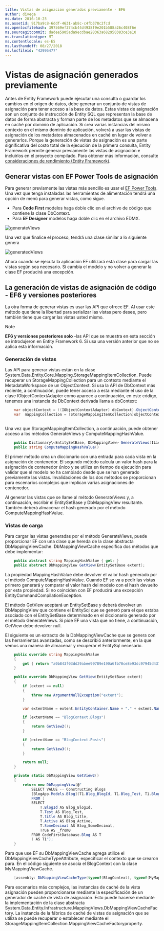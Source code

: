 ```yaml
---
title: Vistas de asignación generados previamente - EF6
author: divega
ms.date: 2016-10-23
ms.assetid: 917ba9c8-6ddf-4631-ab8c-c4fb378c2fcd
ms.openlocfilehash: 397569ef374cb44d4938f9e201b588a26c408f6e
ms.sourcegitcommit: dadee5905ada9ecdbae28363a682950383ce3e10
ms.translationtype: MT
ms.contentlocale: es-ES
ms.lasthandoff: 08/27/2018
ms.locfileid: "42996477"
---
```

# <a name="pre-generated-mapping-views"></a>Vistas de asignación generados previamente
Antes de Entity Framework puede ejecutar una consulta o guardar los cambios en el origen de datos, debe generar un conjunto de vistas de asignación para tener acceso a la base de datos. Estas vistas de asignación son un conjunto de instrucción de Entity SQL que representan la base de datos de forma abstracta y forman parte de los metadatos que se almacena en caché por dominio de aplicación. Si crea varias instancias del mismo contexto en el mismo dominio de aplicación, volverá a usar las vistas de asignación de los metadatos almacenados en caché en lugar de volver a generarlos. Porque la generación de vistas de asignación es una parte significativa del costo total de la ejecución de la primera consulta, Entity Framework permite generar previamente las vistas de asignación e incluirlos en el proyecto compilado. Para obtener más información, consulte [consideraciones de rendimiento (Entity Framework)](~/ef6/fundamentals/performance/perf-whitepaper.md).

## <a name="generating-mapping-views-with-the-ef-power-tools"></a>Generar vistas con EF Power Tools de asignación

Para generar previamente las vistas más sencillo es usar el [EF Power Tools](http://visualstudiogallery.msdn.microsoft.com/72a60b14-1581-4b9b-89f2-846072eff19d). Una vez que tenga instaladas las herramientas de alimentación tendrá una opción de menú para generar vistas, como sigue.

-   Para **Code First** modelos haga doble clic en el archivo de código que contiene la clase DbContext.
-   Para **EF Designer** modelos haga doble clic en el archivo EDMX.

![generateViews](~/ef6/media/generateviews.png)

Una vez que finalice el proceso, tendrá una clase similar a lo siguiente genera

![generatedViews](~/ef6/media/generatedviews.png)

Ahora cuando se ejecuta la aplicación EF utilizará esta clase para cargar las vistas según sea necesario. Si cambia el modelo y no volver a generar la clase EF producirá una excepción.

## <a name="generating-mapping-views-from-code---ef6-onwards"></a>La generación de vistas de asignación de código - EF6 y versiones posteriores

La otra forma de generar vistas es usar las API que ofrece EF. Al usar este método que tiene la libertad para serializar las vistas pero desee, pero también tiene que cargar las vistas usted mismo.

> [!NOTE]
> **EF6 y versiones posteriores solo** -las API que se muestra en esta sección se introdujeron en Entity Framework 6. Si usa una versión anterior que no se aplica esta información.

### <a name="generating-views"></a>Generación de vistas

Las API para generar vistas están en la clase System.Data.Entity.Core.Mapping.StorageMappingItemCollection. Puede recuperar un StorageMappingCollection para un contexto mediante el MetadataWorkspace de un ObjectContext. Si usa la API de DbContext más reciente, a continuación, puede tener acceso a esta mediante el uso de la clase IObjectContextAdapter como aparece a continuación, en este código, tenemos una instancia de DbContext derivada llama a dbContext:

``` csharp
    var objectContext = ((IObjectContextAdapter) dbContext).ObjectContext;
    var  mappingCollection = (StorageMappingItemCollection)objectContext.MetadataWorkspace
                                                                        .GetItemCollection(DataSpace.CSSpace);
```

Una vez que StorageMappingItemCollection, a continuación, puede obtener acceso a los métodos GenerateViews y ComputeMappingHashValue.

``` csharp
    public Dictionary\<EntitySetBase, DbMappingView> GenerateViews(IList<EdmSchemaError> errors)
    public string ComputeMappingHashValue()
```

El primer método crea un diccionario con una entrada para cada vista en la asignación de contenedor. El segundo método calcula un valor hash para la asignación de contenedor único y se utiliza en tiempo de ejecución para validar que el modelo no ha cambiado desde que se han generado previamente las vistas. Invalidaciones de los dos métodos se proporcionan para escenarios complejos que implican varias asignaciones de contenedor.

Al generar las vistas que se llame al método GenerateViews y, a continuación, escribir el EntitySetBase y DbMappingView resultante. También deberá almacenar el hash generado por el método ComputeMappingHashValue.

### <a name="loading-views"></a>Vistas de carga

Para cargar las vistas generadas por el método GenerateViews, puede proporcionar EF con una clase que hereda de la clase abstracta DbMappingViewCache. DbMappingViewCache especifica dos métodos que debe implementar:

``` csharp
    public abstract string MappingHashValue { get; }
    public abstract DbMappingView GetView(EntitySetBase extent);
```

La propiedad MappingHashValue debe devolver el valor hash generado por el método ComputeMappingHashValue. Cuando EF se va a pedir las vistas primero generará y comparar el valor hash del modelo con el hash devuelto por esta propiedad. Si no coinciden con EF producirá una excepción EntityCommandCompilationException.

El método GetView aceptará un EntitySetBase y deberá devolver un DbMappingVIew que contiene el EntitySql que se generó para el que estaba asociado con el EntitySetBase determinado en el diccionario generado por el método GenerateViews. Si pide EF una vista que no tiene, a continuación, GetView debe devolver null.

El siguiente es un extracto de la DbMappingViewCache que se genera con las herramientas avanzadas, como se describió anteriormente, en la que vemos una manera de almacenar y recuperar el EntitySql necesario.

``` csharp
    public override string MappingHashValue
    {
        get { return "a0b843f03dd29abee99789e190a6fb70ce8e93dc97945d437d9a58fb8e2afd2e"; }
    }

    public override DbMappingView GetView(EntitySetBase extent)
    {
        if (extent == null)
        {
            throw new ArgumentNullException("extent");
        }

        var extentName = extent.EntityContainer.Name + "." + extent.Name;

        if (extentName == "BlogContext.Blogs")
        {
            return GetView2();
        }

        if (extentName == "BlogContext.Posts")
        {
            return GetView3();
        }

        return null;
    }

    private static DbMappingView GetView2()
    {
        return new DbMappingView(@"
            SELECT VALUE -- Constructing Blogs
            [BlogApp.Models.Blog](T1.Blog_BlogId, T1.Blog_Test, T1.Blog_title, T1.Blog_Active, T1.Blog_SomeDecimal)
            FROM (
            SELECT
                T.BlogId AS Blog_BlogId,
                T.Test AS Blog_Test,
                T.title AS Blog_title,
                T.Active AS Blog_Active,
                T.SomeDecimal AS Blog_SomeDecimal,
                True AS _from0
            FROM CodeFirstDatabase.Blog AS T
            ) AS T1");
    }
```

Para que use EF su DbMappingViewCache agrega utilice el DbMappingViewCacheTypeAttribute, especificar el contexto que se crearon para. En el código siguiente se asocia el BlogContext con la clase MyMappingViewCache.

``` csharp
    [assembly: DbMappingViewCacheType(typeof(BlogContext), typeof(MyMappingViewCache))]
```

Para escenarios más complejos, las instancias de caché de la vista asignación pueden proporcionarse mediante la especificación de un generador de caché de vista de asignación. Esto puede hacerse mediante la implementación de la clase abstracta System.Data.Entity.Infrastructure.MappingViews.DbMappingViewCacheFactory. La instancia de la fábrica de caché de vistas de asignación que se utiliza se puede recuperar o establecer mediante el StorageMappingItemCollection.MappingViewCacheFactoryproperty.

